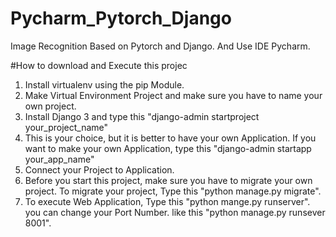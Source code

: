 # Pycharm_Pytorch_Django
Image Recognition Based on Pytorch and Django. And Use IDE Pycharm.


#How to download and Execute this projec
1. Install virtualenv using the pip Module.
2. Make Virtual Environment Project and make sure you have to name your own project.
3. Install Django 3 and type this "django-admin startproject your_project_name"
4. This is your choice, but it is better to have your own Application. 
If you want to make your own Application, type this "django-admin startapp your_app_name"
5. Connect your Project to Application.
6. Before you start this project, make sure you have to migrate your own project.
To migrate your project, Type this "python manage.py migrate".
7. To execute Web Application, Type this "python mange.py runserver".
you can change your Port Number. like this "python manage.py runsever 8001".
